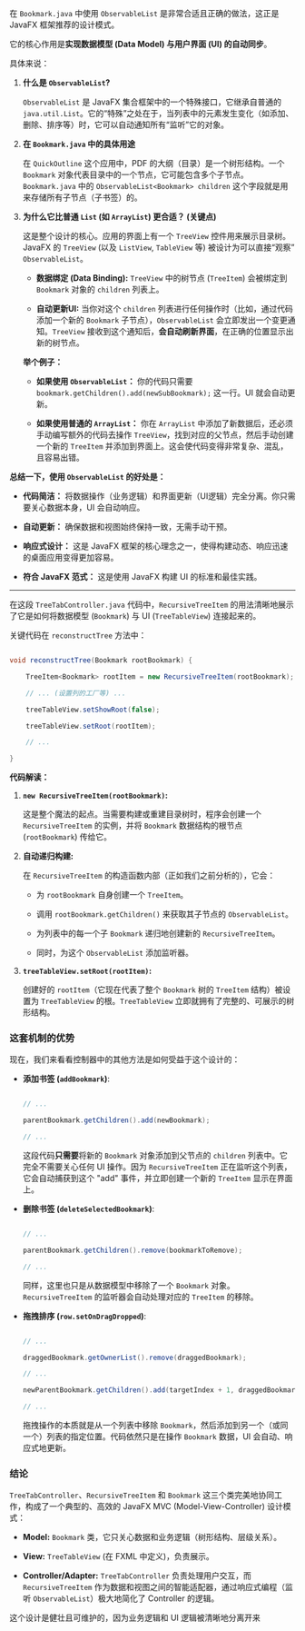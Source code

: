在 `Bookmark.java` 中使用 `ObservableList` 是非常合适且正确的做法，这正是 JavaFX 框架推荐的设计模式。



它的核心作用是**实现数据模型 (Data Model) 与用户界面 (UI) 的自动同步**。



具体来说：



1.  **什么是 `ObservableList`?**

    `ObservableList` 是 JavaFX 集合框架中的一个特殊接口，它继承自普通的 `java.util.List`。它的“特殊”之处在于，当列表中的元素发生变化（如添加、删除、排序等）时，它可以自动通知所有“监听”它的对象。



2.  **在 `Bookmark.java` 中的具体用途**

    在 `QuickOutline` 这个应用中，PDF 的大纲（目录）是一个树形结构。一个 `Bookmark` 对象代表目录中的一个节点，它可能包含多个子节点。`Bookmark.java` 中的 `ObservableList<Bookmark> children` 这个字段就是用来存储所有子节点（子书签）的。



3.  **为什么它比普通 `List` (如 `ArrayList`) 更合适？ (关键点)**

    这是整个设计的核心。应用的界面上有一个 `TreeView` 控件用来展示目录树。JavaFX 的 `TreeView` (以及 `ListView`, `TableView` 等) 被设计为可以直接“观察” `ObservableList`。



    *   **数据绑定 (Data Binding):** `TreeView` 中的树节点 (`TreeItem`) 会被绑定到 `Bookmark` 对象的 `children` 列表上。

    *   **自动更新UI:** 当你对这个 `children` 列表进行任何操作时（比如，通过代码添加一个新的 `Bookmark` 子节点），`ObservableList` 会立即发出一个变更通知。`TreeView` 接收到这个通知后，**会自动刷新界面**，在正确的位置显示出新的树节点。



    **举个例子：**

    *   **如果使用 `ObservableList`：** 你的代码只需要 `bookmark.getChildren().add(newSubBookmark);` 这一行。UI 就会自动更新。

    *   **如果使用普通的 `ArrayList`：** 你在 `ArrayList` 中添加了新数据后，还必须手动编写额外的代码去操作 `TreeView`，找到对应的父节点，然后手动创建一个新的 `TreeItem` 并添加到界面上。这会使代码变得非常复杂、混乱，且容易出错。



**总结一下，使用 `ObservableList` 的好处是：**



*   **代码简洁：** 将数据操作（业务逻辑）和界面更新（UI逻辑）完全分离。你只需要关心数据本身，UI 会自动响应。

*   **自动更新：** 确保数据和视图始终保持一致，无需手动干预。

*   **响应式设计：** 这是 JavaFX 框架的核心理念之一，使得构建动态、响应迅速的桌面应用变得更加容易。

*   **符合 JavaFX 范式：** 这是使用 JavaFX 构建 UI 的标准和最佳实践。



---

在这段 `TreeTabController.java` 代码中，`RecursiveTreeItem` 的用法清晰地展示了它是如何将数据模型 (`Bookmark`) 与 UI (`TreeTableView`) 连接起来的。



关键代码在 `reconstructTree` 方法中：



```java

void reconstructTree(Bookmark rootBookmark) {

    TreeItem<Bookmark> rootItem = new RecursiveTreeItem(rootBookmark);

    // ... (设置列的工厂等) ...

    treeTableView.setShowRoot(false);

    treeTableView.setRoot(rootItem);

    // ...

}

```



**代码解读：**



1.  **`new RecursiveTreeItem(rootBookmark)`:**

    这是整个魔法的起点。当需要构建或重建目录树时，程序会创建一个 `RecursiveTreeItem` 的实例，并将 `Bookmark` 数据结构的根节点 (`rootBookmark`) 传给它。



2.  **自动递归构建:**

    在 `RecursiveTreeItem` 的构造函数内部（正如我们之前分析的），它会：

    *   为 `rootBookmark` 自身创建一个 `TreeItem`。

    *   调用 `rootBookmark.getChildren()` 来获取其子节点的 `ObservableList`。

    *   为列表中的每一个子 `Bookmark` 递归地创建新的 `RecursiveTreeItem`。

    *   同时，为这个 `ObservableList` 添加监听器。



3.  **`treeTableView.setRoot(rootItem)`:**

    创建好的 `rootItem`（它现在代表了整个 `Bookmark` 树的 `TreeItem` 结构）被设置为 `TreeTableView` 的根。`TreeTableView` 立即就拥有了完整的、可展示的树形结构。



### 这套机制的优势



现在，我们来看看控制器中的其他方法是如何受益于这个设计的：



*   **添加书签 (`addBookmark`)**:

    ```java

    // ...

    parentBookmark.getChildren().add(newBookmark);

    // ...

    ```

    这段代码**只需要**将新的 `Bookmark` 对象添加到父节点的 `children` 列表中。它完全不需要关心任何 UI 操作。因为 `RecursiveTreeItem` 正在监听这个列表，它会自动捕获到这个 \"add\" 事件，并立即创建一个新的 `TreeItem` 显示在界面上。



*   **删除书签 (`deleteSelectedBookmark`)**:

    ```java

    // ...

    parentBookmark.getChildren().remove(bookmarkToRemove);

    // ...

    ```

    同样，这里也只是从数据模型中移除了一个 `Bookmark` 对象。`RecursiveTreeItem` 的监听器会自动处理对应的 `TreeItem` 的移除。



*   **拖拽排序 (`row.setOnDragDropped`)**:

    ```java

    // ...

    draggedBookmark.getOwnerList().remove(draggedBookmark);

    // ...

    newParentBookmark.getChildren().add(targetIndex + 1, draggedBookmark);

    // ...

    ```

    拖拽操作的本质就是从一个列表中移除 `Bookmark`，然后添加到另一个（或同一个）列表的指定位置。代码依然只是在操作 `Bookmark` 数据，UI 会自动、响应式地更新。



### 结论



`TreeTabController`、`RecursiveTreeItem` 和 `Bookmark` 这三个类完美地协同工作，构成了一个典型的、高效的 JavaFX MVC (Model-View-Controller) 设计模式：



*   **Model:** `Bookmark` 类，它只关心数据和业务逻辑（树形结构、层级关系）。

*   **View:** `TreeTableView` (在 FXML 中定义)，负责展示。

*   **Controller/Adapter:** `TreeTabController` 负责处理用户交互，而 `RecursiveTreeItem` 作为数据和视图之间的智能适配器，通过响应式编程（监听 `ObservableList`）极大地简化了 Controller 的逻辑。



这个设计是健壮且可维护的，因为业务逻辑和 UI 逻辑被清晰地分离开来